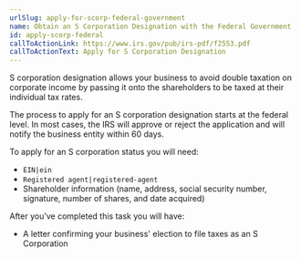```yaml
---
urlSlug: apply-for-scorp-federal-government
name: Obtain an S Corporation Designation with the Federal Government
id: apply-scorp-federal
callToActionLink: https://www.irs.gov/pub/irs-pdf/f2553.pdf
callToActionText: Apply for S Corporation Designation
---
```

S corporation designation allows your business to avoid double taxation on corporate income by passing it onto the shareholders to be taxed at their individual tax rates.

The process to apply for an S corporation designation starts at the federal level. In most cases, the IRS will approve or reject the application and will notify the business entity within 60 days. 

To apply for an S corporation status you will need:

* `EIN|ein`
* `Registered agent|registered-agent`
* Shareholder information (name, address, social security number, signature, number of shares, and date acquired)

After you’ve completed this task you will have:

* A letter confirming your business' election to file taxes as an S Corporation